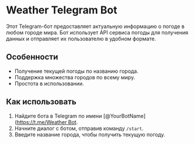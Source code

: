 # Weather Telegram Bot

Этот Telegram-бот предоставляет актуальную информацию о погоде в любом городе мира. Бот использует API сервиса погоды для получения данных и отправляет их пользователю в удобном формате.

## Особенности

- Получение текущей погоды по названию города.
- Поддержка множества городов по всему миру.
- Простота в использовании.

## Как использовать

1. Найдите бота в Telegram по имени [@YourBotName]([https://t.me/Weather Bot](https://t.me/weather_oganes5796_bot).
2. Начните диалог с ботом, отправив команду `/start`.
3. Введите название города, чтобы получить текущую погоду.
